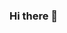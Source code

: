 ### Hi there 👋

<!--
**G9-dev-real/G9-dev-real** is a ✨ _special_ ✨ repository because its `README.md` (this file) appears on your GitHub profile.

Here are some ideas to get you started:

- 🔭 I’m currently working on home
- 🌱 I’m currently learning idk
- 👯 I’m looking to collaborate on idk
- 🤔 I’m looking for help with idk
- 💬 Ask me about idk
- 📫 How to reach me: idk
- 😄 Pronouns: idk
- ⚡ Fun fact: idk
-->
